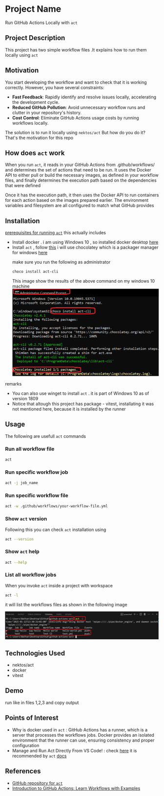 <h1>Project Name</h1>
Run GitHub Actions Locally with <code>act</code>



<h2>Project Description</h2>
This project has two simple workflow files .It explains how to run them locally using <code>act</code> 

<h2>Motivation</h2>

You start developing the workflow and want to check that it is working correctly. However, you have several constraints:

  <ul>
    <li><strong>Fast Feedback</strong>: Rapidly identify and resolve issues locally, accelerating the development cycle.</li>
    <li><strong>Reduced GitHub Pollution</strong>: Avoid unnecessary workflow runs and clutter in your repository's history.</li>
    <li><strong>Cost Control</strong>: Eliminate GitHub Actions usage costs by running workflows locally.</li>
  </ul>



The solution is to run it locally using <code>nektos/act</code> 
But how do you do it? That's the motivation for this repo

<h2>How does <code>act</code> work</h2>
<p>When you run <code>act</code>, it reads in your GitHub Actions from .github/workflows/ and 
determines the set of actions that need to be run. It uses the Docker API 
to either pull or build the necessary images, as defined in your workflow files, 
and finally determines the execution path based on the dependencies that were defined</p>

<p>Once it has the execution path, it then uses the Docker API to run containers 
for each action based on the images prepared earlier. The environment variables 
and filesystem are all configured to match what GitHub provides</p>


<h2>Installation</h2>

<a href='https://nektosact.com/installation/index.html'>prerequisites for running <code>act</code></a> this actually includes

<ul>
<li>Install docker . i am using Windows 10 , so installed docker desktop <a href='https://docs.docker.com/desktop/setup/install/windows-install/'>here</a></li>
<li>Install <code>act</code> , follow <a href='https://nektosact.com/installation/index.html'>this</a> 
i will use chocolatey which is a packager manager for windows <a href='https://nektosact.com/installation/chocolatey.html'>here</a> 

make sure you run the following as administrator

```bash
choco install act-cli
```
This image show the results of the above command on my windows 10 machine 
<img src='./figs/install-act-cli-using-choco.png'/>


</li>
</ul>

remarks 
<ul>
<li>You can also use winget to install <code>act</code> . it is part of Windows 10 as of version 1809</li>
<li>Notice that altough this project has package - vitest, 
installating it was not mentioned here, because it is installed by the runner</li>
</ul>


<h2>Usage</h2>
The following are usefull <code>act</code> commands

<h3>Run all workflow file</h3>

```bash
act
```

<h3>Run specific workflow job</h3>

```bash
act -j job_name
```

<h3>Run specific workflow file</h3>

```bash
act -w .github/workflows/your-workflow-file.yml
```

<h3>Show <code>act</code> version</h3>

Following this you can check <code>act</code> installation using

```bash
act --version
```

<h3>Show <code>act</code> help</h3>

```bash
act --help
```

<h3>List all workflow jobs</h3>
When you invoke <code>act</code> inside a project with workspace 

```bash
act -l
```

it will list the workflows files as shown in the following image

<img src='./figs/act-list.png'/>


<h2>Technologies Used</h2>
<ul>
<li>nektos/act</li>
<li>docker</li>
<li>vitest</li>
</ul>


<h2>Demo</h2>
run like in files 1,2,3 and copy output



<h2>Points of Interest</h2>
<ul>
    <li>Why is docker used in <code>act</code> : GitHub Actions has a runner, which is a server that 
    processes the workflows jobs. Docker provides an isolated environment that the 
    runner can use, ensuring consistency and proper configuration</li>
   <li>Manage and Run Act Directly From VS Code! : check <a href='https://sanjulaganepola.github.io/github-local-actions-docs/'>here</a> it is recommended by <code>act</code> <a href='https://github.com/nektos/act'>docs</a></li>
</ul>

<h2>References</h2>
<ul>
    <li><a href='https://github.com/nektos/act'>GitHub repository for <code>act</code></a></li>
    <li><a href='https://youtu.be/x239z6DdE0A?si=Y0pzO1AkyiMUoe-T'> Introduction to GitHub Actions: Learn Workflows with Examples </a></li>
</ul>

